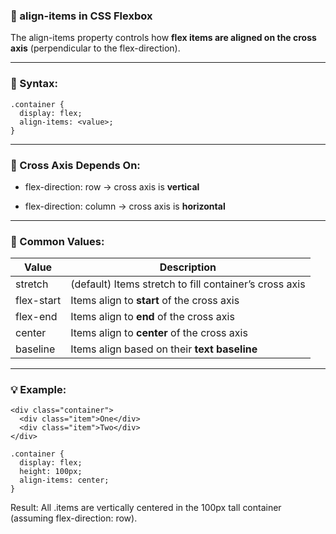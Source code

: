 ### **🎯 align-items in CSS Flexbox**


The align-items property controls how **flex items are aligned on the cross axis** (perpendicular to the flex-direction).

---

### **📐 Syntax:**

```
.container {
  display: flex;
  align-items: <value>;
}
```

  

---

### **🧭 Cross Axis Depends On:**

- flex-direction: row → cross axis is **vertical**
    
- flex-direction: column → cross axis is **horizontal**
    

---

### **🔑 Common Values:**

|**Value**|**Description**|
|---|---|
|stretch|(default) Items stretch to fill container’s cross axis|
|flex-start|Items align to **start** of the cross axis|
|flex-end|Items align to **end** of the cross axis|
|center|Items align to **center** of the cross axis|
|baseline|Items align based on their **text baseline**|

  

---

### **💡 Example:**

```
<div class="container">
  <div class="item">One</div>
  <div class="item">Two</div>
</div>
```

```
.container {
  display: flex;
  height: 100px;
  align-items: center;
}
```

Result: All .items are vertically centered in the 100px tall container (assuming flex-direction: row).
